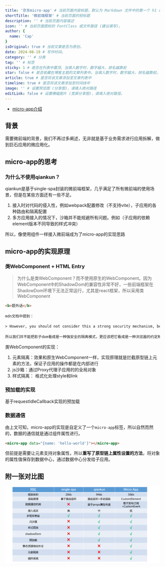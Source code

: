 ```yaml
---
title: '京东micro-app' # 当前页面内容标题，默认为 Markdown 文件中的第一个 h1 标签内容
shortTitle: '微前端框架' # 当前页面的短标题
description: '' # 当前页面内容描述
icon: '' # 当前页面图标的 FontClass 或文件路径 (建议填写)。
author: {
  name: 'Cap'
}
isOriginal: true # 当前文章是否为原创。
date: 2024-08-19 # 写作时间。
category: '' # 分类
tag: '' # 标签
sticky: 1 # 是否在列表中置顶。当填入数字时，数字越大，排名越靠前
star: false # 是否收藏在博客主题的文章列表中。当填入数字时，数字越大，排名越靠前。
article: true # 是否将该文章添加至文章列表中
timeline: true # 是否将该文章添加至时间线中
image: '' # 设置预览图 (分享图)，请填入绝对路径
editLink: false # 设置横幅图片 (宽屏分享图)，请填入绝对路径。
---
```


- [micro-app介绍](https://github.com/micro-zoe/micro-app/issues/8)

## 背景

需要微前端的背景，我们不再过多阐述，无非就是基于业务需求进行应用拆解，做到巨石应用的微应用化。

## micro-app的思考

### 为什么不使用qiankun？

qiankun是基于single-spa封装的微前端框架，几乎满足了所有微前端的使用场景，但是在某些方面还有一些不足。

1. 接入时对代码的侵入性，例如webpack配置修改（不支持vite），子应用的各种路由和隔离配置
2. 多方应用接入的情况下，沙箱并不能规避所有问题。例如（子应用的依赖element版本不同导致的样式冲突）

所以，像使用组件一样接入微前端成为了micro-app的实现思路

## micro-app的实现原理

### 类WebComponent + HTML Entry

> 为什么是类WebComponent？而不使用原生的WebComponent。因为WebComponent中的ShadowDom的兼容性非常不好，一些前端框架在ShadowDom环境下无法正常运行，尤其是react框架，所以采用类WebComponent

```html
<b>题外话</b>

mdn文档中提到：

> However, you should not consider this a strong security mechanism, because there are ways it can be evaded, for example by browser extensions running in the page. It's more of an indication that the page should not access the internals of your shadow DOM tree.

所以我们并不能把影子dom看成是一种强安全的隔离模式，更应该把它看成是一种浏览器的约定和机制。

```

类WebComponent的实现：

1. 元素隔离：效果和原生WebComponent一样，实现原理就是拦截原型链上元素的方法，保证子应用的操作都是在内部进行
2. js沙箱：通过Proxy代理子应用的的全局对象
3. 样式隔离： 格式化处理style和link

### 预加载的实现

基于requestIdleCallback实现的预加载

### 数据通信

由上文可知，micro-app的实现是自定义了一个`micro-app`标签，所以自然而然的，数据的通信就是通过组件属性进行。

```html
<micro-app data="{name: 'hello-world'}"></micro-app>
```

但前提是需要让元素支持对象属性，所以**重写了原型链上属性设置的方法**，将对象的属性值保存到数据中心，通过数据中心分发给子应用。

## 附一张对比图

![对比图](./images/micro-app.png)
